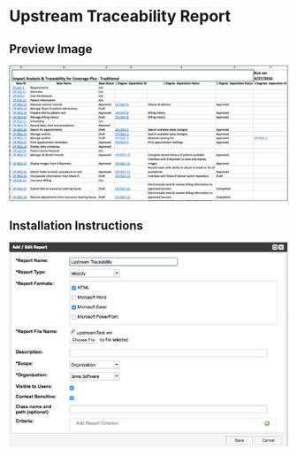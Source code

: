 # Upstream Traceability Report

## Preview Image
![alt tag](https://github.com/JamaSoftware/Community-Reports/blob/master/UpstreamTraceability/UpstreamTracePreviewImage.png)

## Installation Instructions
![alt tag](https://github.com/JamaSoftware/Community-Reports/blob/master/UpstreamTraceability/UpstreamTrace_Setup.png)
